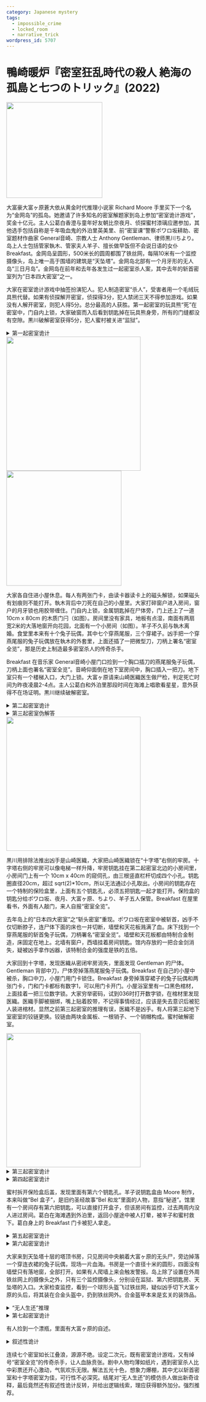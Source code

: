 ```yaml
---
category: Japanese mystery
tags:
  - impossible_crime
  - locked_room
  - narrative_trick
wordpress_id: 5707
---
```


# 鴨崎暖炉『密室狂乱時代の殺人 絶海の孤島と七つのトリック』(2022)

<img src=images/2022_cover.jpg width=250/>

大富豪大富ヶ原蒼大依从黄金时代推理小说家 Richard Moore 手里买下一个名为“金网岛”的孤岛。她邀请了许多知名的密室解题家到岛上参加“密室诡计游戏”，奖金十亿元。主人公葛白香澄与童年好友朝比奈夜月、侦探蜜村漆璃应邀参加，其他选手包括自称是千年吸血鬼的外泊里英美里、前“密室课”警察ポワロ坂耕助、密室题材作曲家 General音崎、宗教人士 Anthony Gentleman、律师黒川ちより。岛上人士包括管家執木、管家夫人羊子、擅长做早饭但不会说日语的女仆 Breakfast。金网岛呈圆形，500米长的圆周都围了铁丝网，每隔10米有一个监控摄像头，岛上唯一高于围墙的建筑是“天坠塔”。金网岛北部有一个月牙形的无人岛“三日月岛”。金网岛在前年和去年各发生过一起密室杀人案，其中去年的斩首密室列为“日本四大密室”之一。

大家在密室诡计游戏中抽签扮演犯人。犯人制造密室“杀人”，受害者用一个毛绒玩具熊代替。如果有侦探解开密室，侦探得3分，犯人禁闭三天不得参加游戏。如果没有人解开密室，则犯人得5分。总分最高的人获胜。第一起密室的玩具熊“死”在密室中，门自内上锁，大家破窗而入后看到钥匙掉在玩具熊身旁，所有的门缝都没有空隙。黒川破解密室获得5分，犯人蜜村被关进“监狱”。

<details><summary>第一起密室诡计</summary>
<img src=images/2022_trick_1.jpg width=350/>

犯人用夹子夹住钥匙，固定在遥控汽车车轮上，把遥控汽车放在椅背上，操纵车轮转动锁上钥匙。大家确认门上锁之后去窗户后面窥伺屋内，犯人趁机控制汽车解锁，取回汽车。大家破窗而入后，犯人用手机播放开锁的声音，假装打开门锁，其实那时门锁已经打开。
</details>

<img src=images/2022_murder_scene_2.jpg width=350/>
<img src=images/2022_bolt.jpg width=300/>

大家各自住进小屋休息。每人有两张门卡，由读卡器读卡上的磁头解锁，如果磁头有划痕则不能打开。執木背后中刀死在自己的小屋里。大家打碎窗户进入房间，窗户的月牙锁也用胶带缠住。门自内上锁，金属钥匙掉在尸体旁，门上还上了一道 10cm x 80cm 的木质门闩（如图）。房间里没有家具，地板有点湿，南面有两扇宽2米的大落地窗开向花园，北面有一个小房间（如图）。羊子不久前与執木离婚。食堂里本来有十个兔子玩偶，其中七个穿燕尾服，三个穿裙子。凶手把一个穿燕尾服的兔子玩偶放在執木的外套里，上面还插了一把微型刀，刀柄上署名“密室全览”，那是历史上制造最多密室杀人的传奇杀手。

Breakfast 在音乐家 General音崎小屋门口捡到一个胸口插刀的燕尾服兔子玩偶，刀柄上面也署名“密室全览”。音崎仰面倒在地下室房间中，胸口插入一把刀。地下室只有一个楼梯入口，大门上锁。大富ヶ原请来山崎医織医生做尸检，判定死亡时间为昨夜凌晨2-4点。主人公葛白和外泊里那段时间在海滩上唱歌看星星，意外获得不在场证明。黒川继续破解密室。

<details><summary>第二起密室诡计</summary>
<img src=images/2022_trick_2.jpg width=350/>

犯人把一块L形状的冰块固定在门闩上，用吊车吊起小屋使其倾斜超过四十度。固定在门闩上的L形冰块向下滑动，一头撞上门锁，使其转动锁门。冰块后来融化。这也是为什么執木身体靠近北墙。
</details>

<details><summary>第三起密室伪解答</summary>
犯人拆下地下室门上铰链，将门放入门框，但铰链的螺丝孔被关闭的门遮住，无法拧紧，所以犯人用胶水粘住门。犯人趁大家进屋看尸体的时候拧紧铰链，并浇热水使溶胶溶化。
</details>

<img src=images/2022_cross_tower.jpg width=350/>

黒川用排除法推出凶手是山崎医織，大家把山崎医織锁在“十字塔”右侧的牢房。十字塔右侧的牢房可以像电梯一样升降，牢房钥匙挂在第二起密室北边的小房间里，小房间门上有一个 10cm x 40cm 的窥伺孔，由三根竖直栏杆切成四个小孔。钥匙圈直径20cm，超过 sqrt(2)*10cm，所以无法通过小孔取出。小房间的钥匙存在一个特制的保险盒里，上面有五个钥匙孔，必须五把钥匙一起才能打开。保险盒的钥匙分给ポワロ坂、夜月、大富ヶ原、ちより、羊子五人保管。Breakfast 在屋里看书，外面有人敲门，来人自报“密室全览”。

去年岛上的“日本四大密室”之“斩头密室”重现。ポワロ坂在密室中被斩首，凶手不仅切断脖子，连尸体下面的床也一并切断，墙壁和天花板溅满了血。床下找到一个穿燕尾服的斩首兔子玩偶，刀柄署名“密室全览”。墙壁和天花板都由特制合金制造，床固定在地上。北墙有窗户，西墙挂着房间钥匙。馆内存放的一把合金剑消失，疑被凶手拿作凶器，该特制合金的强度是铁的五倍。

大家回到十字塔，发现医織从密闭牢房消失，里面发现 Gentleman 的尸体。Gentleman 背部中刀，尸体旁掉落燕尾服兔子玩偶。Breakfast 在自己的小屋中被杀，胸口中刀，小屋门用门卡锁住。Breakfast 身旁掉落穿裙子的兔子玩偶和两张门卡，门和门卡都标有数字1，可以用门卡开门。小屋浴室里有一口黑色棺材，上面挂着一把三位数字锁。大家穷举密码，试到036时打开数字锁，在棺材里发现医織。医織手脚被捆绑，嘴上贴着胶带，不记得事情经过，应该是失去意识后被犯人装进棺材。显然之前第三起密室的推理有误，医織不是凶手。有人将第三起地下室密室的铰链更换。铰链由两块金属板、一根销子、一个销帽构成。蜜村破解密室。

<img src=images/2022_hinge.jpg width=350/>

<details><summary>第三起密室诡计</summary>
<img src=images/2022_trick_3.jpg width=350/>

门向内打开，所以铰链在内侧，无法从外面插上销子。犯人把销子很浅的插入铰链，用液氮冻住，下方用冰柱挡住，再将铰链的两块金属板对准闭合。销子下面的冰块融化后销子自然落入孔洞，但没有进入最下方的销帽。
</details>

<details><summary>第四起密室诡计</summary>
<img src=images/2022_trick_4.jpg width=400/>

小屋的东墙和天花板牢牢相连，即使墙体倾斜，墙体和天花板之间也不会有间隙。相反东墙和南墙、北墙并不相连，即使东墙倒塌，南墙、北墙也不会移动。凶手开一辆“破城槌车”撞上东墙，导致天花板向内弯曲“谷折”，天花板化身为巨大刀片，将尸体脖子和下方的床一并切断。因为墙壁和天花板均由特殊合金制造，所以形变后能恢复原状。兔子玩偶是事先放在床下，凶手偷走合金剑是误导。
</details>

蜜村拆开保险盒后盖，发现里面有第六个钥匙孔。羊子说钥匙盒由 Moore 制作，本来叫做“Bel 盒子”，是旧约圣经故事“Bel 和龙”里面的人物，意指“秘道”。馆里有一个房间存有第六把钥匙，可以直接打开盒子，但该房间有监控，过去两周内没人进过房间。葛白在海滩遇到外泊里，返回小屋途中被人打晕，被羊子和蜜村救下。葛白身上的 Breakfast 门卡被犯人拿走。

<details><summary>第五起密室诡计</summary>
<img src=images/2022_trick_5.jpg width=350/>

犯人在小屋上挂了绳梯，用六十吨起重机把小屋吊起来，从空中接近十字塔牢房，然后爬绳梯进入半空中的小屋。小屋内部没有家具，灯都嵌在天花板里，所以方便吊起。虽然钥匙圈被铁栅栏卡住无法取出，但钥匙本身和十厘米长的钥匙链却可以拿到栅栏外面，打开牢房门锁。犯人用催眠气体把医織迷晕后搬出，再搬入 Gentleman 的尸体。犯人最后用起重机把小屋放回地面。
</details>

<details><summary>第六起密室诡计</summary>
<img src=images/2022_trick_6.jpg width=350/>

犯人把 Breakfast 门卡末端的磁头拆下，推入读卡器的孔里，之后随便插什么卡都会把磁头推到读卡器上解锁。磁头顶端装有弹簧，拔卡的时候会把磁头推开，将门重新锁上。犯人拿走葛白身上的 Breakfast 门卡，是为了回收遗留在门卡密室里的假门卡，以免诡计被人看穿。凶手没有用真门卡交换葛白身上的门卡，是因为凶手也没有真门卡（真门卡因为失去磁头已经永久失效）。Breakfast 的门卡本来在夜月身上，后来交给葛白保管，这件事只有大富ヶ原知道，所以她是凶手。
</details>

大家来到天坠塔十层的塔顶书房，只见房间中央躺着大富ヶ原的无头尸，旁边掉落一个穿连衣裙的兔子玩偶，现场一片血海。书房是一个直径十米的圆形，四面没有墙壁只有落地窗，全部打开。如果有人爬墙上来会触发警报。岛上除了设置在外周铁丝网上的摄像头之外，只有三个监控摄像头，分别设在监狱、第六把钥匙房、天坠塔的入口。大家检查监控，看到一个球形头盔飞过铁丝网，疑似凶手切下大富ヶ原的头后，将其装在合金头盔中，扔到铁丝网外。合金盔甲本来是玄关的装饰品。

<details><summary>“无人生还”推理</summary>
大富ヶ原杀死了執木、音崎、ポワロ坂、Gentleman、Breakfast，然后被另一个凶手杀死。

岛上十人对应 📖 Agatha Christie, <i>And Then There Were None</i> (1939) 中的十人：
<ul>
<li>法官 Lawrence Wargrave -> 黒川ちより</li>
<li>体育老师 Vera Claythorne -> Breakfast（之前是体育老师）</li>
<li>陆军大尉 Philip Lombard -> 大富ヶ原蒼大依（“大依”发音“たいい”，谐音“大尉”）</li>
<li>老太太 Emily Brent -> 外泊里英美里（外泊里エミリ）</li>
<li>将军 General John MacArthur -> General音崎</li>
<li>医生 Edward Armstrong -> 山崎医織</li>
<li>年轻人 Anthony Marston -> Anthony Gentleman</li>
<li>前警察 William Blore -> ポワロ坂耕助</li>
<li>管家 Thomas Rogers -> 執木</li>
<li>管家夫人 Ethel Rogers -> 羊子</li>
</ul>
食堂里有十个兔子玩偶，其中七个穿燕尾服，三个穿裙子，对应原作中七男三女，而不是岛上的六男四女。按照死亡顺序，现场留下的玩偶如下：
<ol>
<li>執木 -> 管家 Thomas Rogers，男性，燕尾服</li>
<li>音崎 -> 将军 General John MacArthur，男性，燕尾服</li>
<li>ポワロ坂 -> 前警察 William Blore，男性，燕尾服</li>
<li>Gentleman -> 年轻人 Anthony Marston，男性，燕尾服</li>
<li>Breakfast -> 体育老师 Vera Claythorne，女性，裙子</li>
<li>大富ヶ原 -> 陆军大尉 Philip Lombard，男性，燕尾服 -> ⚠️ 现场却留下了穿裙子的玩偶！</li>
</ol>
第六个不合理玩偶说明杀死大富ヶ原的凶手另有其人。大富ヶ原杀了五人后原本打算继续杀人，因为第六名死者为女性，所以她准备了穿裙子的兔子玩偶。大富ヶ原自己戴上头盔，是为了行凶时不被人看见。
</details>

<details><summary>第七起密室诡计</summary>
金网岛北部的三日月岛上有一个四十米高的小丘，上面有一座房子，距离金网岛五百米，天坠塔一千米。凶手是外部犯，从三日月岛山顶房向天坠塔顶层书房开枪狙击。凶手用的是威力强大的反器材步枪，可以打穿二十毫米厚的钢板，但大富ヶ原戴的合金头盔比铁强五倍，子弹无法穿透，强大的冲力把她的头整个打断，头盔带着头从天坠塔南侧的窗户飞出，一直飞越岛周围的铁丝网。
</details>

有人捡到一个漂瓶，里面有大富ヶ原的自述。

<details><summary>叙述性诡计</summary>
<img src=images/2022_islands.jpg width=250/>
<img src=images/2022_islands_real.jpg width=250/>

三日月岛看似和金网岛有一定距离（蜜村画），但其实距离不超过数米（葛白画）。外泊里一直在三日月岛的沙滩上露营，而不是金网岛。外泊里通过金网岛的铁丝网与葛白交谈，并通过铁丝网上的孔隙交换物品（伏线：可以交换烤芋头和棉花糖，但无法交换体积庞大的玉米）。

叙述性诡计的逻辑线索：天坠塔入口处有摄像头，如果大富ヶ原戴着头盔出来，必将暴露自己的凶手身份，所以她戴头盔只是为了试装。她之前杀了五人都没有试过头盔，是因为只有第六人所在处有摄像头。她拿了穿裙子的玩偶，说明第六名死者是女性。大富ヶ原在漂瓶手记里记述了要在有五把南京锁的密室中杀死羊子，在沙滩上杀死外泊里制造无足迹杀人，所以外泊里所在处是有摄像头监控的沙滩，而且能从金网岛接近。

外泊里是“密室全览”。她呆在三日月岛是因为金网岛的沙滩上没有海浪（周围的铁丝网建在石墩上，石墩挡住了海浪）。
</details>

连续七个密室如长江叠浪，源源不绝。设定二次元，既有密室诡计游戏，又有绰号“密室全览”的传奇杀手，让人血脉贲张。剧中人物均薄如纸片，遇到密室杀人比中彩票还开心激动，气氛欢乐无限。解法五光十色，想象力爆棚，其中尤以斩首密室和十字塔密室为佳，可行性不必深究。结尾对“无人生还”的模仿杀人做出新奇诠释，最后竟然还有叙述性诡计反转，并给出逻辑线索，理应获得额外加分。强烈推荐。